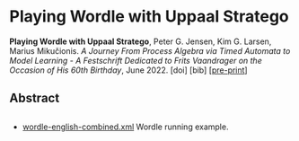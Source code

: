 # Playing Wordle with Uppaal Stratego
**Playing Wordle with Uppaal Stratego**, Peter G. Jensen, Kim G. Larsen, Marius Mikučionis. *A Journey From Process Algebra via Timed Automata to Model Learning - A Festschrift Dedicated to Frits Vaandrager on the Occasion of His 60th Birthday*, June 2022. [doi] [bib] [[pre-print](main.pdf)]

## Abstract


## 
 - [wordle-english-combined.xml](wordle-english-combined.xml) Wordle running example.
